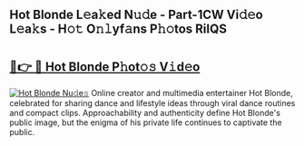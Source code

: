 ## Hot Blonde L𝚎a𝚔ed N𝚞𝚍e - Part-1CW Vi𝚍𝚎o L𝚎a𝚔s - H𝚘𝚝 O𝚗𝚕yf𝚊ns P𝚑𝚘tos RiIQS

# <h2><a href="http://kf8e4kk.oniu.top/?m=Hot+Blonde">🔗👉 🔴 Hot Blonde P𝚑ot𝚘𝚜 V𝚒d𝚎o</a></h2>

[![Hot Blonde Nu𝚍e𝚜](https://i.imgur.com/0qMVB7G.gif)](http://kf8e4kk.oniu.top/?m=Hot+Blonde)
Online creator and multimedia entertainer Hot Blonde, celebrated for sharing dance and lifestyle ideas through viral dance routines and compact clips. Approachability and authenticity define Hot Blonde's public image, but the enigma of his private life continues to captivate the public.  
